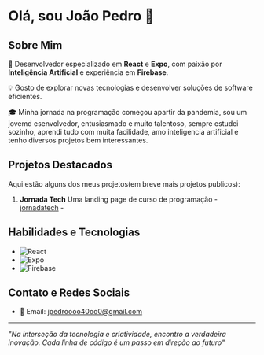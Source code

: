 # Olá, sou João Pedro 👋

## Sobre Mim
🚀 Desenvolvedor especializado em **React** e **Expo**, com paixão por **Inteligência Artificial** e experiência em **Firebase**.

💡 Gosto de explorar novas tecnologias e desenvolver soluções de software eficientes.

🎓 Minha jornada na programação começou apartir da pandemia, sou um jovemd esenvolvedor, entusiasmado e muito talentoso, sempre estudei sozinho, aprendi tudo com muita facilidade, amo inteligencia artificial e tenho diversos projetos bem interessantes.

## Projetos Destacados
Aqui estão alguns dos meus projetos(em breve mais projetos publicos):

1. **Jornada Tech** Uma landing page de curso de programação - [jornadatech](https://github.com/Jeipiix/jornadatech) -


## Habilidades e Tecnologias
- ![React](https://img.shields.io/badge/react-%2320232a.svg?style=for-the-badge&logo=react&logoColor=%2361DAFB)
- ![Expo](https://img.shields.io/badge/expo-1C1E24?style=for-the-badge&logo=expo&logoColor=#D04A37)
- ![Firebase](https://img.shields.io/badge/Firebase-039BE5?style=for-the-badge&logo=Firebase&logoColor=white)

## Contato e Redes Sociais
- 📧 Email: [jpedroooo40oo0@gmail.com](mailto:jpedroooo40oo0@gmail.com)


---

*"Na interseção da tecnologia e criatividade, encontro a verdadeira inovação. Cada linha de código é um passo em direção ao futuro"*
